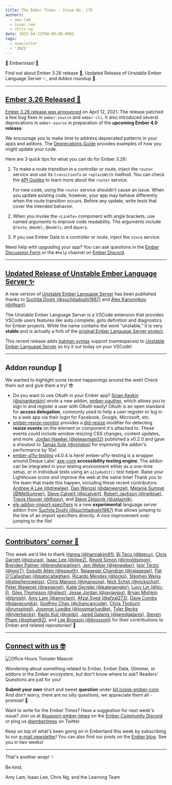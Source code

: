 ```yaml
---
title: The Ember Times - Issue No. 178
authors:
  - amy-lam
  - isaac-lee
  - chris-ng
date: 2021-04-23T00:00:00.000Z
tags:
  - newsletter
  - '2021'
---
```


👋 Emberistas! 🐹

Find out about Ember 3.26 release 🥳,
Updated Release of Unstable Ember Language Server ✨,
and Addon roundup 🙌.

---

## [Ember 3.26 Released 🥳](https://blog.emberjs.com/ember-3-26-released)

[Ember 3.26 release was announced](https://blog.emberjs.com/ember-3-26-released) on April 12, 2021. The release patched a few bug fixes in `ember-source` and `ember-cli`. It also introduced several deprecations in `ember-source` in preparation of the **upcoming Ember 4.0 release**.

We encourage you to make time to address deprecated patterns in your apps and addons. The [Deprecations Guide](https://deprecations.emberjs.com/) provides examples of how you might update your code.

Here are 3 quick tips for what you can do for Ember 3.26:

1. To make a route transition in a controller or route, inject the `router` service and use its `transitionTo` or `replaceWith` method. You can check the [API Guides](https://api.emberjs.com/ember/release/classes/RouterService) to learn more about the `router` service.

    For new code, using the `router` service shouldn't cause an issue. When you update existing code, however, your app may behave differently when the route transition occurs. Before any update, write tests that cover the intended behavior.

2. When you invoke the `<LinkTo>` component with angle brackets, use named arguments to improve code readability. The arguments include `@route`, `@model`, `@models`, and `@query`.

3. If you use Ember Data in a controller or route, inject the `store` service.

Need help with upgrading your app? You can ask questions in the [Ember Discussion Form](https://discuss.emberjs.com/) or the `#help` channel on [Ember Discord](https://discord.gg/emberjs).

---

## [Updated Release of Unstable Ember Language Server ✨](https://marketplace.visualstudio.com/items?itemName=lifeart.vscode-ember-unstable)

A new version of [Unstable Ember Language Server](https://marketplace.visualstudio.com/items?itemName=lifeart.vscode-ember-unstable) has been published thanks to [Suchita Doshi (@suchitadoshi1987)](https://github.com/suchitadoshi1987) and [Alex Kanunnikov (@lifeart)](https://github.com/lifeart).

The Unstable Ember Language Server is a VSCode extension that provides VSCode users features like auto complete, goto definition and diagnostics for Ember projects. While the name contains the word “unstable,” it is very **stable** and is actually a fork of the [original Ember Language Server project](https://github.com/ember-tooling/ember-language-server).

This recent release adds [batman syntax](https://github.com/rwjblue/ember-holy-futuristic-template-namespacing-batman) support (namespaces) to [Unstable Ember Language Server](https://marketplace.visualstudio.com/items?itemName=lifeart.vscode-ember-unstable) so try it out today on your VSCode!

---


## Addon roundup 🙌

We wanted to highlight some recent happenings around the web! Check them out and give them a try! 😎

<!-- alex ignore easy -->
* Do you want to use OAuth in your Ember app? [Sinan Keskin (@sinankeskin)](https://github.com/sinankeskin) wrote a new addon, [ember-oauther](https://github.com/sinankeskin/ember-oauther), which allows you to sign in and register a user with OAuth easily! OAuth is an open standard for **access delegation**, commonly used to help a user register or log in to a web app via their login for Facebook, Google, Microsoft, etc.
* [ember-resize-monitor](https://github.com/elwayman02/ember-resize-modifier) provides a [did-resize](https://ember-resize-modifier.jhawk.co/modifiers/did-resize/) modifier for detecting **resize events** on the element or component it's attached to. These events could include window resizing CSS changes, content updates, and more. [Jordan Hawker (@elwayman02)](https://github.com/elwayman02) published a v0.2.0 and gave a shoutout to [Tamas Sule (@xjmdoo)](https://github.com/xjmdoo) for improving the addon's performance by 10x!
* [ember-a11y-testing](https://github.com/ember-a11y/ember-a11y-testing) v4.0.4 is here! ember-a11y-testing is a wrapper around Deque Labs' [axe-core](https://github.com/dequelabs/axe-core) **accessibility testing engine**. The addon can be integrated in your testing environment either as a one-time setup, or in individual tests using an `a11yAudit()` test helper. Raise your Lighthouse score *and* improve the web at the same time! Thank you to the team that made this happen, including these recent contributors: [Andrew A Lee (@drewlee)](https://github.com/drewlee), [Dan Wenzel (@danwenzel)](https://github.com/danwenzel), [Melanie Sumner (@MelSumner)](https://github.com/MelSumner), [Steve Calvert (@scalvert)](https://github.com/scalvert), [Robert Jackson (@rwjblue)](https://github.com/rwjblue), [Travis Hoover (@thoov)](https://github.com/thoov), and [
Steve Zelaznik (@zelaznik)](https://github.com/zelaznik).
* [els-addon-import-specifiers](https://github.com/suchitadoshi1987/els-addon-import-specifiers) is a new **experimental** language server addon from [Suchita Doshi (@suchitadoshi1987)](https://github.com/suchitadoshi1987/els-addon-import-specifiers) that allows jumping to the line of an import specifiers directly. A nice improvement over jumping to the file! 

---

## [Contributors' corner 👏](https://guides.emberjs.com/release/contributing/repositories/)

<p>This week we'd like to thank <a href="https://github.com/hannakim91" rel="noopener noreferrer" target="_blank">Hanna (@hannakim91)</a>, <a href="https://github.com/btecu" rel="noopener noreferrer" target="_blank">Bj Tecu (@btecu)</a>, <a href="https://github.com/pzuraq" rel="noopener noreferrer" target="_blank">Chris Garrett (@pzuraq)</a>, <a href="https://github.com/ijlee2" rel="noopener noreferrer" target="_blank">Isaac Lee (@ijlee2)</a>, <a href="https://github.com/rinoldsimon" rel="noopener noreferrer" target="_blank">Rinold Simon (@rinoldsimon)</a>, <a href="https://github.com/brendenpalmer" rel="noopener noreferrer" target="_blank">Brenden Palmer (@brendenpalmer)</a>, <a href="https://github.com/jenweber" rel="noopener noreferrer" target="_blank">Jen Weber (@jenweber)</a>, <a href="https://github.com/igorT" rel="noopener noreferrer" target="_blank">Igor Terzic (@igorT)</a>, <a href="https://github.com/esquith" rel="noopener noreferrer" target="_blank">Esquith Allen (@esquith)</a>, <a href="https://github.com/rajasegar" rel="noopener noreferrer" target="_blank">Rajasegar Chandran (@rajasegar)</a>, <a href="https://github.com/patocallaghan" rel="noopener noreferrer" target="_blank">Pat O'Callaghan (@patocallaghan)</a>, <a href="https://github.com/locks" rel="noopener noreferrer" target="_blank">Ricardo Mendes (@locks)</a>, <a href="https://github.com/stephencweiss" rel="noopener noreferrer" target="_blank">Stephen Weiss (@stephencweiss)</a>, <a href="https://github.com/mansona" rel="noopener noreferrer" target="_blank">Chris Manson (@mansona)</a>, <a href="https://github.com/nickschot" rel="noopener noreferrer" target="_blank">Nick Schot (@nickschot)</a>, <a href="https://github.com/wagenet" rel="noopener noreferrer" target="_blank">Peter Wagenet (@wagenet)</a>, <a href="https://github.com/kategengler" rel="noopener noreferrer" target="_blank">Katie Gengler (@kategengler)</a>, <a href="https://github.com/lin-ll" rel="noopener noreferrer" target="_blank">Lucy Lin (@lin-ll)</a>, <a href="https://github.com/gilest" rel="noopener noreferrer" target="_blank">Giles Thompson (@gilest)</a>, <a href="https://github.com/jayjayjpg" rel="noopener noreferrer" target="_blank">Jesse Jordan (@jayjayjpg)</a>, <a href="https://github.com/bmish" rel="noopener noreferrer" target="_blank">Bryan Mishkin (@bmish)</a>, <a href="https://github.com/amyrlam" rel="noopener noreferrer" target="_blank">Amy Lam (@amyrlam)</a>, <a href="https://github.com/afzal273" rel="noopener noreferrer" target="_blank">Afzal Syed (@afzal273)</a>, <a href="https://github.com/davecombs" rel="noopener noreferrer" target="_blank">Dave Combs (@davecombs)</a>, <a href="https://github.com/chancancode" rel="noopener noreferrer" target="_blank">Godfrey Chan (@chancancode)</a>, <a href="https://github.com/runspired" rel="noopener noreferrer" target="_blank">Chris Thoburn (@runspired)</a>, <a href="https://github.com/josemarluedke" rel="noopener noreferrer" target="_blank">Josemar Luedke (@josemarluedke)</a>, <a href="https://github.com/tylerbecks" rel="noopener noreferrer" target="_blank">Tyler Becks (@tylerbecks)</a>, <a href="https://github.com/raido" rel="noopener noreferrer" target="_blank">Raido Kuli (@raido)</a>, <a href="https://github.com/jaredgalanis" rel="noopener noreferrer" target="_blank">Jared Galanis (@jaredgalanis)</a>, <a href="https://github.com/spham92" rel="noopener noreferrer" target="_blank">Steven Pham (@spham92)</a>, and <a href="https://github.com/broxsonl" rel="noopener noreferrer" target="_blank">Lee Broxson (@broxsonl)</a> for their contributions to Ember and related repositories! 💖</p>

---

## [Connect with us 🤓](https://docs.google.com/forms/d/e/1FAIpQLScqu7Lw_9cIkRtAiXKitgkAo4xX_pV1pdCfMJgIr6Py1V-9Og/viewform)

<div class="blog-row">
  <img class="float-right small transparent padded" alt="Office Hours Tomster Mascot" title="Readers' Questions" src="/images/tomsters/officehours.png" />

  <p>Wondering about something related to Ember, Ember Data, Glimmer, or addons in the Ember ecosystem, but don't know where to ask? Readers’ Questions are just for you!</p>

  <p><strong>Submit your own</strong> short and sweet <strong>question</strong> under <a href="https://bit.ly/ask-ember-core" target="rq">bit.ly/ask-ember-core</a>. And don’t worry, there are no silly questions, we appreciate them all - promise! 🤞</p>

  <p>Want to write for the Ember Times? Have a suggestion for next week's issue? Join us at <a href="https://discordapp.com/channels/480462759797063690/485450546887786506">#support-ember-times</a> on the <a href="https://discord.gg/emberjs">Ember Community Discord</a> or ping us <a href="https://twitter.com/embertimes">@embertimes</a> on Twitter.</p>

  <p>Keep on top of what's been going on in Emberland this week by subscribing to our <a href="https://embertimes.substack.com/">e-mail newsletter</a>! You can also find our posts on the <a href="https://blog.emberjs.com/tag/newsletter">Ember blog</a>. See you in two weeks!</p>
</div>

---

That's another wrap! ✨

Be kind,

Amy Lam, Isaac Lee, Chris Ng, and the Learning Team
